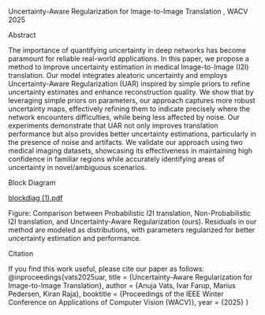 Uncertainty-Aware Regularization for Image-to-Image Translation , WACV 2025

Abstract

The importance of quantifying uncertainty in deep networks has become paramount for reliable real-world applications. In this paper, we propose a method to improve uncertainty estimation in medical Image-to-Image (I2I) translation. Our model integrates aleatoric uncertainty and employs Uncertainty-Aware Regularization (UAR) inspired by simple priors to refine uncertainty estimates and enhance reconstruction quality. We show that by leveraging simple priors on parameters, our approach captures more robust uncertainty maps, effectively refining them to indicate precisely where the network encounters difficulties, while being less affected by noise. Our experiments demonstrate that UAR not only improves translation performance but also provides better uncertainty estimations, particularly in the presence of noise and artifacts. We validate our approach using two medical imaging datasets, showcasing its effectiveness in maintaining high confidence in familiar regions while accurately identifying areas of uncertainty in novel/ambiguous scenarios.

Block Diagram

[blockdiag (1).pdf](https://github.com/user-attachments/files/18329416/blockdiag.1.pdf)


Figure: Comparison between Probabilistic I2I translation, Non-Probabilistic I2I translation, and Uncertainty-Aware Regularization (ours). Residuals in our method are modeled as distributions, with parameters regularized for better uncertainty estimation and performance.

Citation

If you find this work useful, please cite our paper as follows:
@inproceedings{vats2025uar,
  title = {Uncertainty-Aware Regularization for Image-to-Image Translation},
  author = {Anuja Vats, Ivar Farup, Marius Pedersen, Kiran Raja},
  booktitle = {Proceedings of the IEEE Winter Conference on Applications of Computer Vision (WACV)},
  year = {2025}
}
